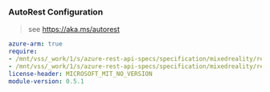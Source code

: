 ### AutoRest Configuration

> see https://aka.ms/autorest

``` yaml
azure-arm: true
require:
- /mnt/vss/_work/1/s/azure-rest-api-specs/specification/mixedreality/resource-manager/readme.md
- /mnt/vss/_work/1/s/azure-rest-api-specs/specification/mixedreality/resource-manager/readme.go.md
license-header: MICROSOFT_MIT_NO_VERSION
module-version: 0.5.1

```